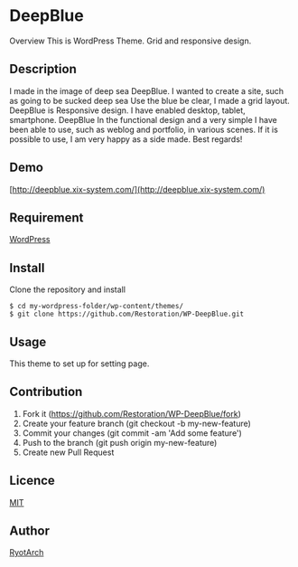 DeepBlue
====

Overview
This is WordPress Theme.
Grid and responsive design.

## Description
I made in the image of deep sea DeepBlue.
I wanted to create a site, such as going to be sucked deep sea
Use the blue be clear, I made a grid layout.
DeepBlue is Responsive design.
I have enabled desktop, tablet, smartphone.
DeepBlue In the functional design and a very simple
I have been able to use, such as weblog and portfolio, in various scenes.
If it is possible to use, I am very happy as a side made​​.
Best regards!

## Demo
[http://deepblue.xix-system.com/](http://deepblue.xix-system.com/)

## Requirement
[WordPress](https://wordpress.org/)


## Install
Clone the repository and install 

```
$ cd my-wordpress-folder/wp-content/themes/
$ git clone https://github.com/Restoration/WP-DeepBlue.git
```

## Usage
This theme to set up for setting page.

## Contribution

1. Fork it (https://github.com/Restoration/WP-DeepBlue/fork)
1. Create your feature branch (git checkout -b my-new-feature)
1. Commit your changes (git commit -am 'Add some feature')
1. Push to the branch (git push origin my-new-feature)
1. Create new Pull Request


## Licence

[MIT](https://github.com/Restoration/WP-DeepBlue/blob/master/README.md)

## Author

[RyotArch](https://github.com/Restoration)
